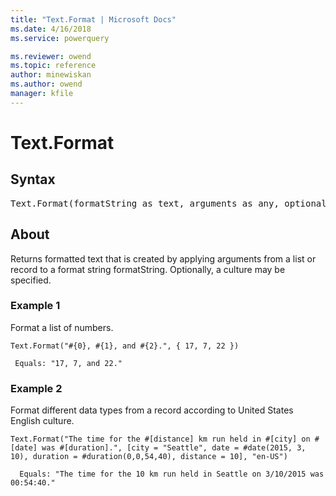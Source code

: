 ```yaml
---
title: "Text.Format | Microsoft Docs"
ms.date: 4/16/2018
ms.service: powerquery

ms.reviewer: owend
ms.topic: reference
author: minewiskan
ms.author: owend
manager: kfile
---
```

# Text.Format

## Syntax

<pre>
Text.Format(formatString as text, arguments as any, optional culture as nullable text) as text 
</pre> 
  
## About  
Returns formatted text that is created by applying arguments from a list or record to a format string formatString. Optionally, a culture may be specified.  
  
### Example 1  
Format a list of numbers.  

```powerquery-m 
Text.Format("#{0}, #{1}, and #{2}.", { 17, 7, 22 })  
```
  
` 
Equals: "17, 7, and 22."  
`  
  
### Example 2  
Format different data types from a record according to United States English culture.  
  
```powerquery-m
Text.Format("The time for the #[distance] km run held in #[city] on #[date] was #[duration].", [city = "Seattle", date = #date(2015, 3, 10), duration = #duration(0,0,54,40), distance = 10], "en-US")  
```  
  
`  
Equals: "The time for the 10 km run held in Seattle on 3/10/2015 was 00:54:40."  
`  
